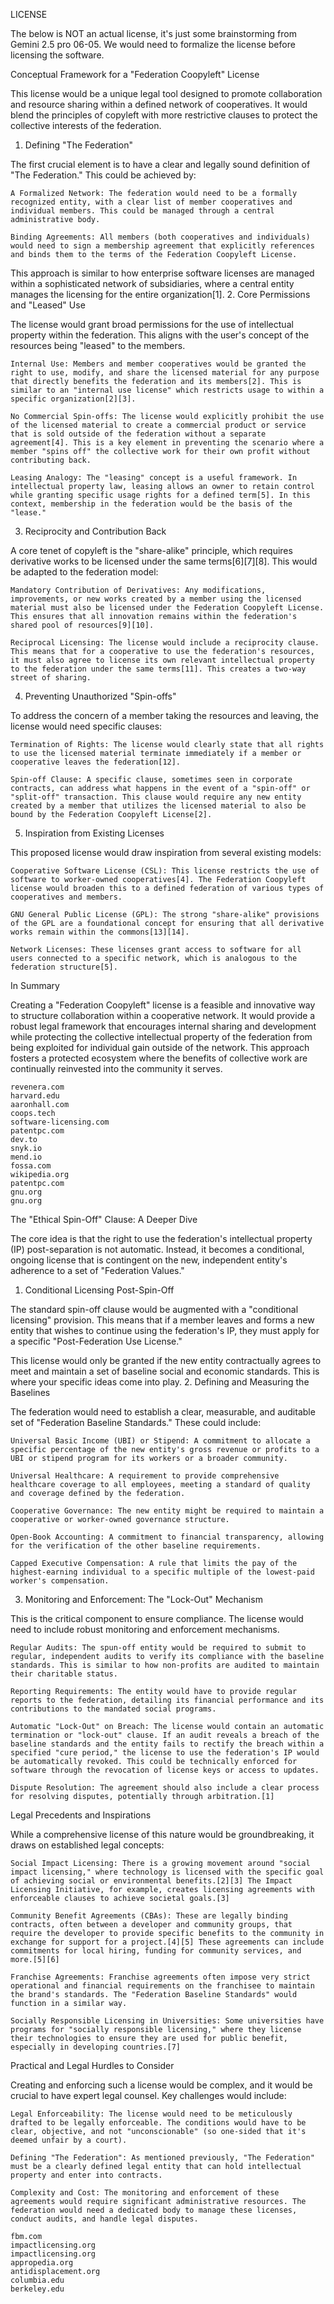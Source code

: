 LICENSE

The below is NOT an actual license, it's just some brainstorming from Gemini 2.5 pro 06-05. We would need to formalize the license before licensing the software.

Conceptual Framework for a "Federation Coopyleft" License

This license would be a unique legal tool designed to promote collaboration and resource sharing within a defined network of cooperatives. It would blend the principles of copyleft with more restrictive clauses to protect the collective interests of the federation.
1. Defining "The Federation"

The first crucial element is to have a clear and legally sound definition of "The Federation." This could be achieved by:

    A Formalized Network: The federation would need to be a formally recognized entity, with a clear list of member cooperatives and individual members. This could be managed through a central administrative body.

    Binding Agreements: All members (both cooperatives and individuals) would need to sign a membership agreement that explicitly references and binds them to the terms of the Federation Coopyleft License.

This approach is similar to how enterprise software licenses are managed within a sophisticated network of subsidiaries, where a central entity manages the licensing for the entire organization[1].
2. Core Permissions and "Leased" Use

The license would grant broad permissions for the use of intellectual property within the federation. This aligns with the user's concept of the resources being "leased" to the members.

    Internal Use: Members and member cooperatives would be granted the right to use, modify, and share the licensed material for any purpose that directly benefits the federation and its members[2]. This is similar to an "internal use license" which restricts usage to within a specific organization[2][3].

    No Commercial Spin-offs: The license would explicitly prohibit the use of the licensed material to create a commercial product or service that is sold outside of the federation without a separate agreement[4]. This is a key element in preventing the scenario where a member "spins off" the collective work for their own profit without contributing back.

    Leasing Analogy: The "leasing" concept is a useful framework. In intellectual property law, leasing allows an owner to retain control while granting specific usage rights for a defined term[5]. In this context, membership in the federation would be the basis of the "lease."

3. Reciprocity and Contribution Back

A core tenet of copyleft is the "share-alike" principle, which requires derivative works to be licensed under the same terms[6][7][8]. This would be adapted to the federation model:

    Mandatory Contribution of Derivatives: Any modifications, improvements, or new works created by a member using the licensed material must also be licensed under the Federation Coopyleft License. This ensures that all innovation remains within the federation's shared pool of resources[9][10].

    Reciprocal Licensing: The license would include a reciprocity clause. This means that for a cooperative to use the federation's resources, it must also agree to license its own relevant intellectual property to the federation under the same terms[11]. This creates a two-way street of sharing.

4. Preventing Unauthorized "Spin-offs"

To address the concern of a member taking the resources and leaving, the license would need specific clauses:

    Termination of Rights: The license would clearly state that all rights to use the licensed material terminate immediately if a member or cooperative leaves the federation[12].

    Spin-off Clause: A specific clause, sometimes seen in corporate contracts, can address what happens in the event of a "spin-off" or "split-off" transaction. This clause would require any new entity created by a member that utilizes the licensed material to also be bound by the Federation Coopyleft License[2].

5. Inspiration from Existing Licenses

This proposed license would draw inspiration from several existing models:

    Cooperative Software License (CSL): This license restricts the use of software to worker-owned cooperatives[4]. The Federation Coopyleft license would broaden this to a defined federation of various types of cooperatives and members.

    GNU General Public License (GPL): The strong "share-alike" provisions of the GPL are a foundational concept for ensuring that all derivative works remain within the commons[13][14].

    Network Licenses: These licenses grant access to software for all users connected to a specific network, which is analogous to the federation structure[5].

In Summary

Creating a "Federation Coopyleft" license is a feasible and innovative way to structure collaboration within a cooperative network. It would provide a robust legal framework that encourages internal sharing and development while protecting the collective intellectual property of the federation from being exploited for individual gain outside of the network. This approach fosters a protected ecosystem where the benefits of collective work are continually reinvested into the community it serves.

    revenera.com
    harvard.edu
    aaronhall.com
    coops.tech
    software-licensing.com
    patentpc.com
    dev.to
    snyk.io
    mend.io
    fossa.com
    wikipedia.org
    patentpc.com
    gnu.org
    gnu.org


The "Ethical Spin-Off" Clause: A Deeper Dive

The core idea is that the right to use the federation's intellectual property (IP) post-separation is not automatic. Instead, it becomes a conditional, ongoing license that is contingent on the new, independent entity's adherence to a set of "Federation Values."
1. Conditional Licensing Post-Spin-Off

The standard spin-off clause would be augmented with a "conditional licensing" provision. This means that if a member leaves and forms a new entity that wishes to continue using the federation's IP, they must apply for a specific "Post-Federation Use License."

This license would only be granted if the new entity contractually agrees to meet and maintain a set of baseline social and economic standards. This is where your specific ideas come into play.
2. Defining and Measuring the Baselines

The federation would need to establish a clear, measurable, and auditable set of "Federation Baseline Standards." These could include:

    Universal Basic Income (UBI) or Stipend: A commitment to allocate a specific percentage of the new entity's gross revenue or profits to a UBI or stipend program for its workers or a broader community.

    Universal Healthcare: A requirement to provide comprehensive healthcare coverage to all employees, meeting a standard of quality and coverage defined by the federation.

    Cooperative Governance: The new entity might be required to maintain a cooperative or worker-owned governance structure.

    Open-Book Accounting: A commitment to financial transparency, allowing for the verification of the other baseline requirements.

    Capped Executive Compensation: A rule that limits the pay of the highest-earning individual to a specific multiple of the lowest-paid worker's compensation.

3. Monitoring and Enforcement: The "Lock-Out" Mechanism

This is the critical component to ensure compliance. The license would need to include robust monitoring and enforcement mechanisms.

    Regular Audits: The spun-off entity would be required to submit to regular, independent audits to verify its compliance with the baseline standards. This is similar to how non-profits are audited to maintain their charitable status.

    Reporting Requirements: The entity would have to provide regular reports to the federation, detailing its financial performance and its contributions to the mandated social programs.

    Automatic "Lock-Out" on Breach: The license would contain an automatic termination or "lock-out" clause. If an audit reveals a breach of the baseline standards and the entity fails to rectify the breach within a specified "cure period," the license to use the federation's IP would be automatically revoked. This could be technically enforced for software through the revocation of license keys or access to updates.

    Dispute Resolution: The agreement should also include a clear process for resolving disputes, potentially through arbitration.[1]

Legal Precedents and Inspirations

While a comprehensive license of this nature would be groundbreaking, it draws on established legal concepts:

    Social Impact Licensing: There is a growing movement around "social impact licensing," where technology is licensed with the specific goal of achieving social or environmental benefits.[2][3] The Impact Licensing Initiative, for example, creates licensing agreements with enforceable clauses to achieve societal goals.[3]

    Community Benefit Agreements (CBAs): These are legally binding contracts, often between a developer and community groups, that require the developer to provide specific benefits to the community in exchange for support for a project.[4][5] These agreements can include commitments for local hiring, funding for community services, and more.[5][6]

    Franchise Agreements: Franchise agreements often impose very strict operational and financial requirements on the franchisee to maintain the brand's standards. The "Federation Baseline Standards" would function in a similar way.

    Socially Responsible Licensing in Universities: Some universities have programs for "socially responsible licensing," where they license their technologies to ensure they are used for public benefit, especially in developing countries.[7]

Practical and Legal Hurdles to Consider

Creating and enforcing such a license would be complex, and it would be crucial to have expert legal counsel. Key challenges would include:

    Legal Enforceability: The license would need to be meticulously drafted to be legally enforceable. The conditions would have to be clear, objective, and not "unconscionable" (so one-sided that it's deemed unfair by a court).

    Defining "The Federation": As mentioned previously, "The Federation" must be a clearly defined legal entity that can hold intellectual property and enter into contracts.

    Complexity and Cost: The monitoring and enforcement of these agreements would require significant administrative resources. The federation would need a dedicated body to manage these licenses, conduct audits, and handle legal disputes.

    fbm.com
    impactlicensing.org
    impactlicensing.org
    appropedia.org
    antidisplacement.org
    columbia.edu
    berkeley.edu